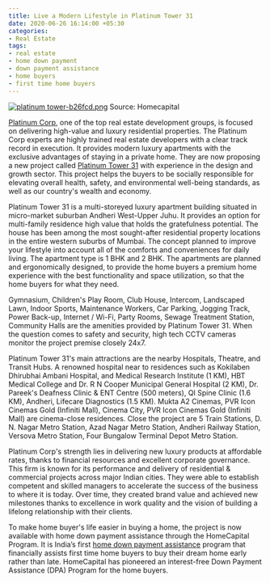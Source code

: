 ```yaml
---
title: Live a Modern Lifestyle in Platinum Tower 31
date: 2020-06-26 16:14:00 +05:30
categories:
- Real Estate
tags:
- real estate
- home down payment
- down payment assistance
- home buyers
- first time home buyers
---
```


[![platinum tower-b26fcd.png](/uploads/platinum%20tower-b26fcd.png)](https://homecapital.in/property/3/platinum-tower-31-2-bhk)
Source: Homecapital

[Platinum Corp](https://homecapital.in/offering/developer/platinum-corp), one of the top real estate development groups, is focused on delivering high-value and luxury residential properties. The Platinum Corp experts are highly trained real estate developers with a clear track record in execution. It provides modern luxury apartments with the exclusive advantages of staying in a private home. They are now proposing a new project called [Platinum Tower 31](https://homecapital.in/property/3/platinum-tower-31-2-bhk) with experience in the design and growth sector. This project helps the buyers to be socially responsible for elevating overall health, safety, and environmental well-being standards, as well as our country's wealth and economy.

Platinum Tower 31 is a multi-storeyed luxury apartment building situated in micro-market suburban Andheri West-Upper Juhu. It provides an option for multi-family residence high value that holds the gratefulness potential. The house has been among the most sought-after residential property locations in the entire western suburbs of Mumbai. The concept planned to improve your lifestyle into account all of the comforts and conveniences for daily living. The apartment type is 1 BHK and 2 BHK. The apartments are planned and ergonomically designed, to provide the home buyers a premium home experience with the best functionality and space utilization, so that the home buyers for what they need. 

Gymnasium, Children's Play Room, Club House, Intercom, Landscaped Lawn, Indoor Sports, Maintenance Workers, Car Parking, Jogging Track, Power Back-up, Internet / Wi-Fi, Party Rooms, Sewage Treatment Station, Community Halls are the amenities provided by Platinum Tower 31. When the question comes to safety and security, high tech CCTV cameras monitor the project premise closely 24x7.

Platinum Tower 31's main attractions are the nearby Hospitals, Theatre, and Transit Hubs. A renowned hospital near to residences such as Kokilaben Dhirubhai Ambani Hospital, and Medical Research Institute (1 KM), HBT Medical College and Dr. R N Cooper Municipal General Hospital  (2 KM), Dr. Pareek's Deafness Clinic & ENT Centre (500 meters), QI Spine Clinic (1.6 KM), Andheri, Lifecare Diagnostics (1.5 KM). Mukta A2 Cinemas, PVR Icon Cinemas Gold (Infiniti Mall), Cinema City, PVR Icon Cinemas Gold (Infiniti Mall) are cinema-close residences.  Close the project are 5 Train Stations, D. N. Nagar Metro Station, Azad Nagar Metro Station, Andheri Railway Station, Versova Metro Station, Four Bungalow Terminal Depot Metro Station.

Platinum Corp's strength lies in delivering new luxury products at affordable rates, thanks to financial resources and excellent corporate governance. This firm is known for its performance and delivery of residential & commercial projects across major Indian cities. They were able to establish competent and skilled managers to accelerate the success of the business to where it is today. Over time, they created brand value and achieved new milestones thanks to excellence in work quality and the vision of building a lifelong relationship with their clients.

To make home buyer's life easier in buying a home, the project is now available with home down payment assistance through the HomeCapital Program. It is India’s first [home down payment assistance](https://homecapital.in) program that financially assists first time home buyers to buy their dream home early rather than late. HomeCapital has pioneered an interest-free Down Payment Assistance (DPA) Program for the home buyers.
